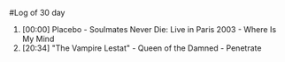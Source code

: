 #Log of 30 day

1. [00:00] Placebo - Soulmates Never Die: Live in Paris 2003 - Where Is My Mind
1. [20:34] "The Vampire Lestat" - Queen of the Damned - Penetrate
